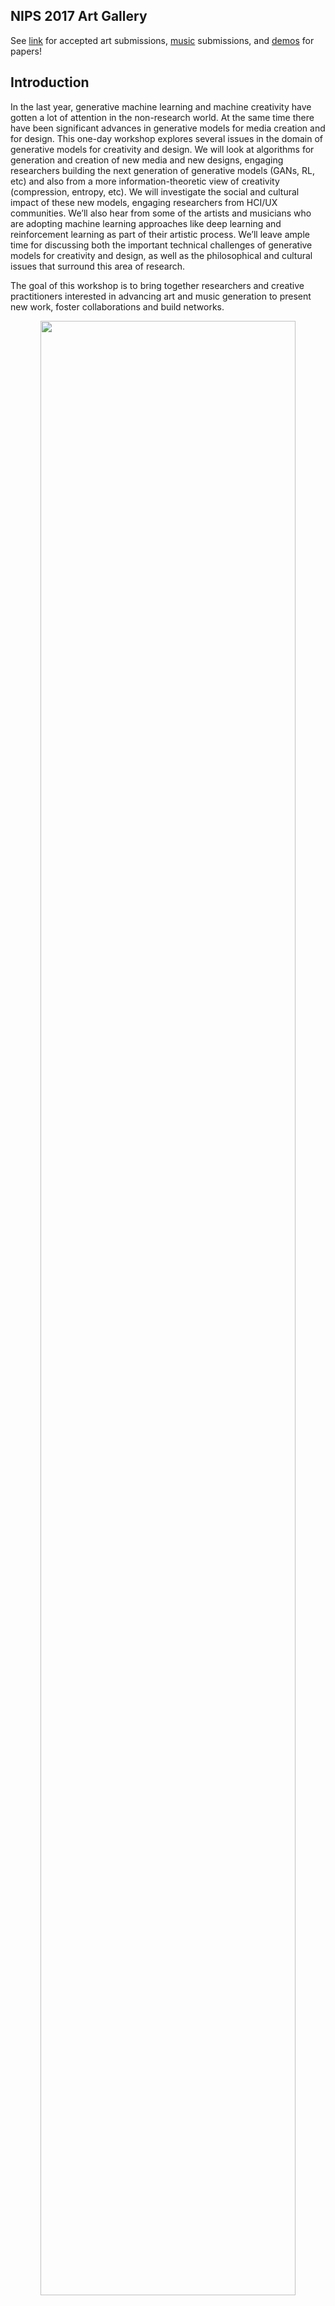 ## NIPS 2017 Art Gallery

See [link](http://nips4creativity.com/) for accepted art submissions, [music](http://nips4creativity.com/music/) submissions, and [demos](http://nips4creativity.com/paper-demos/) for papers!

## Introduction

In the last year, generative machine learning and machine creativity have gotten a lot of attention in the non-research world. At the same time there have been significant advances in generative models for media creation and for design. This one-day workshop explores several issues in the domain of generative models for creativity and design. We will look at algorithms for generation and creation of new media and new designs, engaging researchers building the next generation of generative models (GANs, RL, etc) and also from a more information-theoretic view of creativity (compression, entropy, etc). We will investigate the social and cultural impact of these new models, engaging researchers from HCI/UX communities. We’ll also hear from some of the artists and musicians who are adopting machine learning approaches like deep learning and reinforcement learning as part of their artistic process.  We’ll leave ample time for discussing both the important technical challenges of generative models for creativity and design, as well as the philosophical and cultural issues that surround this area of research.

The goal of this workshop is to bring together researchers and creative practitioners interested in advancing art and music generation to present new work, foster collaborations and build networks. 

<center>
<img src="https://cdn.rawgit.com/nips2017creativity/nips2017creativity.github.io/c947e344/assets/nips_logo.svg" width="90%"/>
</center>

## Keynote Speakers

[Jürgen Schmidhuber](http://people.idsia.ch/~juergen/), Director & Professor at The Swiss AI Lab IDSIA

[Ian Goodfellow](https://research.google.com/pubs/105214.html), Staff Research Scientist, Google Brain

[Rebecca Fiebrink](https://www.doc.gold.ac.uk/~mas01rf/homepage/), Senior Lecturer, Goldsmiths University of London

[Ahmed Elgammal](https://www.cs.rutgers.edu/~elgammal/Home.html), Director of the Art & Artificial Intelligence Lab, Rutgers University

[Emily Denton](http://www.cs.nyu.edu/~denton/), PhD student, Courant Institute at New York University

## Important Dates

3 November 2017: Submission date for papers and art

10 November 2017: Acceptance notification for papers and art submissions

28 November 2017:  Deadline for final copy of accepted papers

4–9 December 2017: NIPS Conference

8 December 2017: Workshop

## How to Participate

We invite participation in the form of papers and/or artwork.

### To Submit a Paper

We invite participants to submit 2-page papers in the NIPS camera-ready format (with author names visible), to be submitted to: `nips2017creativity@gmail.com`

In the subject line of your email, please put:

`NIPS Workshop: [Paper title]`

Topics may include (but are not limited to):
- Presentation of new machine learning techniques for generating art, music, or other creative outputs using, for instance, reinforcement learning, generative adversarial networks, novelty search and evaluation, etc
- Quantitative or qualitative evaluation of machine learning techniques for creative work and design 
- Tools or techniques to improve usability or usefulness of machine learning for creative practitioners
- Descriptions, reflections, or case studies on the use of machine learning in the creation of a new art or design work
- Information-theoretic views of creativity
- Aesthetic, philosophical, social, and cultural considerations surrounding the use of machine learning in creative practice

On the submission page, you may also indicate whether you would like to present a demo of your work during the workshop (if applicable).

Papers will be reviewed by committee members, and accepted authors will present at the workshop in the form of a short talk, panel, and/or demo. At least one author of each accepted paper must register for and attend the workshop. Accepted papers will appear on the workshop website.

References and any supplementary materials provided do not count as part of the 2-page limit. However, it will be the reviewers' discretion to read the supplementary materials.

### To Submit Artwork

We welcome submission of artwork that has been created using machine learning (autonomously or with humans). We invite art in any medium, including but not limited to sound and music, image, video, dance, text, physical objects, food, etc… We will be able to accommodate work submitted in one of the following formats:
- Video 
- Audio (maximum 2 channel)
- Still image
- Website
- Other types of submissions (e.g., physical artefacts, performances, text, …) should be documented using one or more of the above formats. For instance, you might submit a video of a machine-learning-generated dance piece or a website documenting a text generation piece.

On this submission [page](https://docs.google.com/forms/d/e/1FAIpQLSdN3TzfqreAgKWvV3pvps1eSJ0izCIrWvqMogQfXdydHkm4EA/viewform?c=0&w=1&usp=mail_form_link), you will also be asked for a short text description of your work and a description of how machine learning was used in its creation.

Art submissions will be reviewed by committee members.





We will host an online gallery of accepted art submissions on the workshop website. While we will do our best to show a number of art pieces at the workshop itself, we will most likely not have access to adequate equipment and space to support a substantial exhibit. We may invite creators of accepted artwork to participate in the form of a short talk, panel, and/or demo.

Artists submitting work are encouraged though not required to attend in person. 

## Contact

If you have any questions, please contact us at `nips2017creativity@gmail.com`

Workshop website: [https://nips2017creativity.github.io](https://nips2017creativity.github.io)

## Schedule

| Time    | Event  |
|---------|--------|
| 8:30 AM | Welcome and Introduction  |
| 8:45 AM | Invited Talk<br/>*Jürgen Schmidhuber* |
| 9:15 AM | Invited Talk<br/>*Emily Denton* |
| 9:45 AM | Invited Talk<br/>*Rebecca Fiebrink* |
| 10:15 AM | GANosaic - Mosaic Creation with Generative Texture Manifolds<br/>*Nikolay Jetchev, Urs Bergmann, Calvin Seward* |
| 10:20 AM | TopoSketch: Drawing in Latent Space<br/>*Ian Loh, Tom White* |
| 10:25 AM | Input parameterization for DeepDream<br/>*Alexander Mordvintsev, Chris Olah* |
| 10:30 AM | Art / Coffee Break |
| 11:00 AM | Invited Talk<br/>*Ian Goodfellow* |
| 11:30 AM | Improvised Comedy as a Turing Test<br/>*Kory Mathewson, Piotr Mirowski* |
| 12:00 PM | Lunch |
| 1:00 PM | Invited Talk<br/>*Ahmed Elgammal* |
| 1:30 PM | Hierarchical Variational Autoencoders for Music<br/>*Adam Roberts, Jesse Engel* |
| 2:00 PM | Lexical preferences in an automated story writing system<br/>*Melissa Roemmele, Andrew S. Gordon* |
| 2:30 PM | ObamaNet: Photo-realistic lip-sync from text<br/>*Rithesh Kumar, Jose Sotelo, Kundan Kumar, Alexandre de Brébisson* |
| 3:00 PM | Art / Coffee Break |
| 3:30 PM | Towards the High-quality Anime Characters Generation with Generative Adversarial Networks<br/>*Yanghua Jin, Jiakai Zhang, Minjun Li, Yingtao Tian, Huachun Zhu* |
| 3:35 PM | Crowd Sourcing Clothes Design Directed by Adversarial Neural Networks<br/>*Hiroyuki Osone, Natsumi Kato, Daitetsu Sato, Naoya Muramatsu, Yoichi Ochiai* |
| 3:40 PM | Paper Cubes: Evolving 3D characters in Augmented Reality using Recurrent Neural Networks<br/>*Anna Fuste, Judith Amores* |
| 3:45 PM | Open Discussion |
| 4:15 PM | Poster Session |
| 5:00 PM | End of Workshop |

## Accepted Papers

1. [GANosaic - Mosaic Creation with Generative Texture Manifolds](doc/GANosaic.pdf)
   * *Nikolay Jetchev, Urs Bergmann, Calvin Seward*
2. [TopoSketch: Drawing in Latent Space](doc/TopoSketch.pdf)
   * *Ian Loh, Tom White*
3. [Input parameterization for DeepDream](https://www.youtube.com/watch?v=T0HBD6sUUss)
   * *Alexander Mordvintsev, Chris Olah*
4. [Improvised Comedy as a Turing Test](doc/Improvised_Comedy_as_a_Turing_Test.pdf)
   * *Kory Mathewson, Piotr Mirowski*
5. [Hierarchical Variational Autoencoders for Music](doc/Hierarchical_Variational_Autoencoders_for_Music.pdf)
   * *Adam Roberts, Jesse Engel*
6. [Lexical Preferences in an Automated Story Writing System](doc/Automated_Story_Writing_System.pdf)
   * *Melissa Roemmele, Andrew S. Gordon*
7. [ObamaNet: Photo-realistic Lip-sync from Text](doc/ObamaNet.pdf)
   * *Rithesh Kumar, Jose Sotelo, Kundan Kumar, Alexandre de Brébisson, Yoshua Bengio*
8. [Towards the High-quality Anime Characters Generation with Generative Adversarial Networks](doc/High_Quality_Anime.pdf)
   * *Yanghua Jin, Jiakai Zhang, Minjun Li, Yingtao Tian, Huachun Zhu*
9. [Crowd Sourcing Clothes Design Directed by Adversarial Neural Networks](doc/Crowd_Sourcing_Clothes_Design.pdf)
   * *Hiroyuki Osone, Natsumi Kato, Daitetsu Sato, Naoya Muramatsu, Yoichi Ochiai*
10. [Paper Cubes: Evolving 3D characters in Augmented Reality using Recurrent Neural Networks](doc/Paper_Cubes.pdf)
    * *Anna Fuste, Judith Amores*
11. [AI for Fragrance Design](doc/AI_for_Fragrance_Design.pdf)
    * *Richard Goodwin, Joana Maria, Payel Das, Raya Horesh, Richard Segal, Jing Fu, Christian Harris*
12. [ASCII Art Synthesis with Convolutional Networks](doc/ASCII_Art_Synthesis.pdf)
    * *Osamu Akiyama*
13. [Combinatorial Meta Search](doc/Combinatorial_Meta_Search.pdf)
    * *Matthew Guzdial, Mark O. Riedl*
14. [Consistent Comic Colorization with Pixel-wise Background Classification](doc/Consistent_Comic_Colorization.pdf)
    * *Sungmin Kang, Jaegul Choo, Jaehyuk Chang*
15. [Compositional Pattern Producing GAN](doc/CPPNGAN.pdf)
    * *Luke Metz, Ishaan Gulrajani*
16. [Deep Interactive Evolutionary Computation](doc/Deep_Interactive_Evolutionary_Computation.pdf)
    * *Philip Bontrager, Wending Lin, Sebastian Risi, Julian Togelius*
17. [Deep Learning for Identifying Potential Conceptual Shifts for Co-creative Drawing](doc/Deep_Learning_Conceptual_Shifts.pdf)
    * *Pegah Karimi, Nicholas Davis, Kazjon Grace, Mary Lou Maher*
18. [Disentangled Representations of Style and Content for Visual Art with Generative Adversarial Networks](doc/Disentangled_Representations.pdf)
    * *Chris Donahue, Julian McAuley*
19. [Repeating and Mistranslating: The Associations of GANs in an Art Context](doc/GANs_Art_Context.pdf)
    * *Anna Ridler*
20. [Generating Black Metal and Math Rock: Beyond Bach, Beethoven, and Beatles](doc/Generating_Black_Metal.pdf)
    * *Zack Zukowski, CJ Carr*
21. [Generative Embedded Mapping Systems for Design](doc/Generative_Embedded_Design.pdf)
    * *Tom White, Phoebe Zeller, and Hannah Dockerty*
22. [Imaginary Soundscape: Cross-Modal Approach to Generate Pseudo Sound Environments](doc/Imaginary_Soundscape.pdf)
    * *Yuma Kajihara, Shoya Dozono, Nao Tokui*
23. [Improvisational Storytelling Agents](doc/Improvisational_Agents.pdf)
    * *Lara J. Martin, Prithviraj Ammanabrolu, Xinyu Wang, Shruti Singh, Brent Harrison, Murtaza Dhuliawala, Pradyumna Tambwekar, Animesh Mehta, Richa Arora, Nathan Dass, Chris Purdy, Mark O. Riedl*
24. [Learning to Create Piano Performances](doc/Learning_Piano.pdf)
    * *Sageev Oore, Ian Simon*
25. [Neural Style Transfer for Audio Spectrograms](doc/Neural_Style_Spectograms.pdf)
    * *Prateek Verma, Julius O. Smith*
26. [Neural Translation of Musical Style](doc/Neural_Musical_Style.pdf)
    * *Iman Malik, Carl Henrik Ek*
27. [Sequential Line Search for Generative Adversarial Networks](doc/Sequential_Search.pdf)
    * *Masahiro Kazama, Viviane Takahashi*
28. [SocialML: Machine Learning for Social Media Video Creators](doc/SocialML.pdf)
    * *Tomasz Trzcinski, Adam Bielski, Pawel Cyrta, Matthew Zak*
29. [SOMNIA: Self-Organizing Maps as Neural Interactive Art](doc/SOMNIA.pdf)
    * *Byron V. Galbraith*
30. [The Emotional GAN: Priming Adversarial Generation of Art with Emotion](doc/The_Emotional_GAN.pdf)
    * *David Alvarez-Melis, Judith Amores*
31. [Time Domain Neural Audio Style Transfer](doc/Time_Domain_Neural_Transfer.pdf)
    * *Parag K. Mital*
32. [Algorithmic Composition of Polyphonic Music with the WaveCRF](doc/WaveCRF.pdf)
    * *Umut Güçlü, Yagmur Güçlütürk, Luca Ambrogioni, Eric Maris, Rob van Lier, Marcel van Gerven*

## Organisers

[Douglas Eck](https://twitter.com/douglas_eck), Google Brain

[David Ha](https://twitter.com/hardmaru), Google Brain

[S. M. Ali Eslami](https://twitter.com/arkitus), DeepMind

[Sander Dieleman](https://twitter.com/sedielem), DeepMind

[Rebecca Fiebrink](https://twitter.com/RebeccaFiebrink), Goldsmiths University of London

[Luba Elliott](https://twitter.com/elluba), AI Curator
